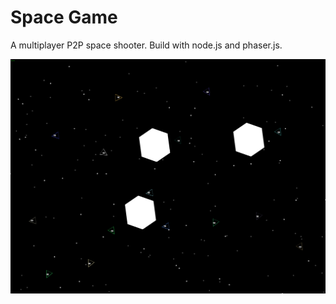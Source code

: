 # Space Game
A multiplayer P2P space shooter. Build with node.js and phaser.js.

![Dev Screenshot](spacegame1.PNG)
